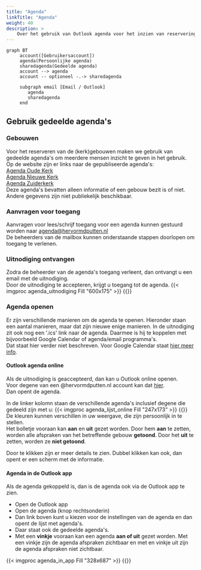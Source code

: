 ```yaml
---
title: "Agenda"
linkTitle: "Agenda"
weight: 40
description: >
    Over het gebruik van Outlook agenda voor het inzien van reserveringen van de gebouwen
---
```



```mermaid
graph BT
     account([Gebruikersaccount])
     agenda(Persoonlijke agenda)
     sharedagenda(Gedeelde agenda)
     account --> agenda
     account -- optioneel -.-> sharedagenda
     
     subgraph email [Email / Outlook]
        agenda
        sharedagenda
     end
```

## Gebruik gedeelde agenda's


### Gebouwen

Voor het reserveren van de (kerk)gebouwen maken we gebruik van gedeelde agenda's om meerdere mensen inzicht te geven in het gebruik.   
Op de website zijn er links naar de gepubliseerde agenda's:   
[Agenda Oude Kerk](https://outlook.office365.com/owa/calendar/b2b69d4c6a01432490e2733b370558e3@hervormdputten.nl/a359f7f4eb8e4e1cb7f4f81be865d2f715074768253918405924/calendar.html)   
[Agenda Nieuwe Kerk](https://outlook.office365.com/owa/calendar/b2b69d4c6a01432490e2733b370558e3@hervormdputten.nl/1dec7561cb6242f4bd68849f113d1d0f6146224193471209464/calendar.html)   
[Agenda Zuiderkerk](https://outlook.office365.com/owa/calendar/b2b69d4c6a01432490e2733b370558e3@hervormdputten.nl/f97141721faa4ec48a5422d04f45151014755204048632537076/calendar.html)   
Deze agenda's bevatten alleen informatie of een gebouw bezit is of niet. Andere gegevens zijn niet publiekelijk beschikbaar.

### Aanvragen voor toegang
Aanvragen voor lees/schrijf toegang voor een agenda kunnen gestuurd worden naar agenda@hervormdputten.nl    
De beheerders van de mailbox kunnen onderstaande stappen doorlopen om toegang te verlenen.

### Uitnodiging ontvangen
Zodra de beheerder van de agenda's toegang verleent, dan ontvangt u een email met de uitnodiging.   
Door de uitnodiging te accepteren, krijgt u toegang tot de agenda.
{{< imgproc agenda_uitnodiging Fill "600x175" >}}
{{</imgproc >}}

### Agenda openen

Er zijn verschillende manieren om de agenda te openen. Hieronder staan een aantal manieren, maar dat zijn nieuwe enige manieren.
In de uitnodiging zit ook nog een '.ics' link naar de agenda. Daarmee is hij te koppelen met bijvoorbeeld Google Calendar of agenda/email programma's.  
Dat staat hier verder niet beschreven. Voor Google Calendar staat [hier meer info](https://support.google.com/calendar/answer/37100).

#### Outlook agenda online

Als de uitnodiging is geaccepteerd, dan kan u Outlook online openen.   
Voor degene van een @hervormdputten.nl account kan dat [hier](https://outlook.office.com/calendar/view/month).   
Dan opent de agenda.

In de linker kolomn staan de verschillende agenda's inclusief degene die gedeeld zijn met u:
{{< imgproc agenda_lijst_online Fill "247x173" >}}
{{</imgproc >}}
De kleuren kunnen verschillen in uw weergave, die zijn persoonlijk in te stellen.   
Het bolletje vooraan kan **aan** en **uit** gezet worden. Door hem **aan** te zetten, worden alle afspraken van het betreffende gebouw **getoond**.
Door het **uit** te zetten, worden ze **niet getoond**.

Door te klikken zijn er meer details te zien. Dubbel klikken kan ook, dan opent er een scherm met de informatie.

#### Agenda in de Outlook app

Als de agenda gekoppeld is, dan is de agenda ook via de Outlook app te zien.   
* Open de Outlook app
* Open de agenda (knop rechtsonderin)
* Dan link boven kunt u kiezen voor de instellingen van de agenda en dan opent de lijst met agenda's. 
* Daar staat ook de gedeelde agenda's. 
* Met een **vinkje** vooraan kan een agenda **aan of uit** gezet worden. Met een vinkje zijn de agenda afspraken zichtbaar en met en vinkje uit zijn de agenda afspraken niet zichtbaar.

{{< imgproc agenda_in_app Fill "328x687" >}}
{{</imgproc >}}


